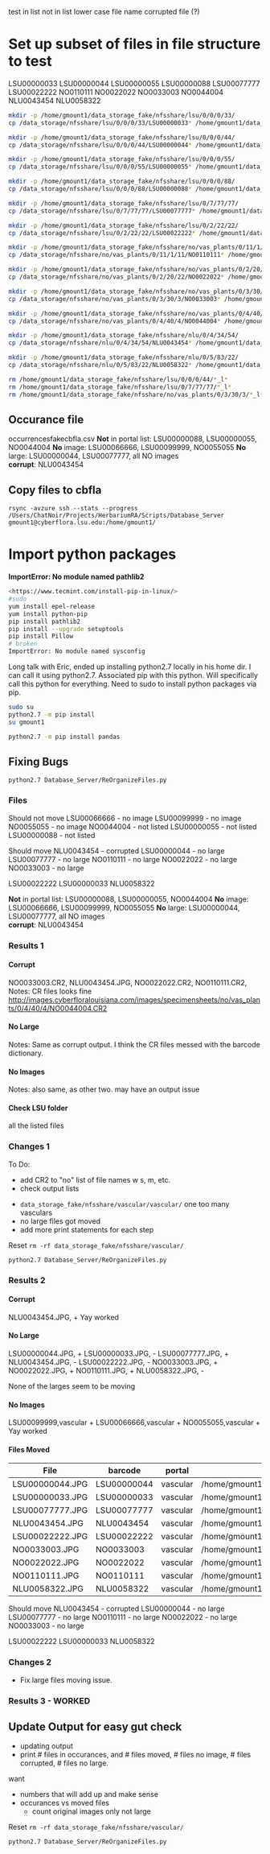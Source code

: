 
test
in list
not in list
lower case file name
corrupted file (?)

# Set up subset of files in file structure to test
LSU00000033
LSU00000044
LSU00000055
LSU00000088
LSU00077777
LSU00022222
NO0110111
NO0022022
NO0033003
NO0044004
NLU0043454
NLU0058322

```bash
mkdir -p /home/gmount1/data_storage_fake/nfsshare/lsu/0/0/0/33/
cp /data_storage/nfsshare/lsu/0/0/0/33/LSU00000033* /home/gmount1/data_storage_fake/nfsshare/lsu/0/0/0/33/

mkdir -p /home/gmount1/data_storage_fake/nfsshare/lsu/0/0/0/44/
cp /data_storage/nfsshare/lsu/0/0/0/44/LSU00000044* /home/gmount1/data_storage_fake/nfsshare/lsu/0/0/0/44/

mkdir -p /home/gmount1/data_storage_fake/nfsshare/lsu/0/0/0/55/
cp /data_storage/nfsshare/lsu/0/0/0/55/LSU00000055* /home/gmount1/data_storage_fake/nfsshare/lsu/0/0/0/55/

mkdir -p /home/gmount1/data_storage_fake/nfsshare/lsu/0/0/0/88/
cp /data_storage/nfsshare/lsu/0/0/0/88/LSU00000088* /home/gmount1/data_storage_fake/nfsshare/lsu/0/0/0/88/

mkdir -p /home/gmount1/data_storage_fake/nfsshare/lsu/0/7/77/77/
cp /data_storage/nfsshare/lsu/0/7/77/77/LSU00077777* /home/gmount1/data_storage_fake/nfsshare/lsu/0/7/77/77/

mkdir -p /home/gmount1/data_storage_fake/nfsshare/lsu/0/2/22/22/
cp /data_storage/nfsshare/lsu/0/2/22/22/LSU00022222* /home/gmount1/data_storage_fake/nfsshare/lsu/0/2/22/22/

mkdir -p /home/gmount1/data_storage_fake/nfsshare/no/vas_plants/0/11/1/11
cp /data_storage/nfsshare/no/vas_plants/0/11/1/11/NO0110111* /home/gmount1/data_storage_fake/nfsshare/no/vas_plants/0/11/1/11

mkdir -p /home/gmount1/data_storage_fake/nfsshare/no/vas_plants/0/2/20/22
cp /data_storage/nfsshare/no/vas_plants/0/2/20/22/NO0022022* /home/gmount1/data_storage_fake/nfsshare/no/vas_plants/0/2/20/22

mkdir -p /home/gmount1/data_storage_fake/nfsshare/no/vas_plants/0/3/30/3
cp /data_storage/nfsshare/no/vas_plants/0/3/30/3/NO0033003* /home/gmount1/data_storage_fake/nfsshare/no/vas_plants/0/3/30/3

mkdir -p /home/gmount1/data_storage_fake/nfsshare/no/vas_plants/0/4/40/4
cp /data_storage/nfsshare/no/vas_plants/0/4/40/4/NO0044004* /home/gmount1/data_storage_fake/nfsshare/no/vas_plants/0/4/40/4

mkdir -p /home/gmount1/data_storage_fake/nfsshare/nlu/0/4/34/54/
cp /data_storage/nfsshare/nlu/0/4/34/54/NLU0043454* /home/gmount1/data_storage_fake/nfsshare/nlu/0/4/34/54/

mkdir -p /home/gmount1/data_storage_fake/nfsshare/nlu/0/5/83/22/
cp /data_storage/nfsshare/nlu/0/5/83/22/NLU0058322* /home/gmount1/data_storage_fake/nfsshare/nlu/0/5/83/22/

rm /home/gmount1/data_storage_fake/nfsshare/lsu/0/0/0/44/*_l*
rm /home/gmount1/data_storage_fake/nfsshare/lsu/0/7/77/77/*_l*
rm /home/gmount1/data_storage_fake/nfsshare/no/vas_plants/0/3/30/3/*_l*
```

## Occurance file

occurrencesfakecbfla.csv
**Not** in portal list: LSU00000088, LSU00000055, NO0044004
**No** image: LSU00066666, LSU00099999, NO0055055
**No** large: LSU00000044, LSU00077777, all NO images  
**corrupt**: NLU0043454

## Copy files to cbfla

`rsync -avzure ssh --stats --progress /Users/ChatNoir/Projects/HerbariumRA/Scripts/Database_Server gmount1@cyberflora.lsu.edu:/home/gmount1/`

# Import python packages

**ImportError: No module named pathlib2**

```bash
<https://www.tecmint.com/install-pip-in-linux/>
#sudo
yum install epel-release
yum install python-pip
pip install pathlib2
pip install --upgrade setuptools
pip install Pillow
# broken
ImportError: No module named sysconfig
```

Long talk with Eric, ended up installing python2.7 locally in his home dir. I can call it using python2.7. Associated pip with this python. Will specifically call this python for everything. Need to sudo to install python packages via pip. 

```bash
sudo su 
python2.7 -m pip install
su gmount1
```

```bash
python2.7 -m pip install pandas
```

## Fixing Bugs

`python2.7 Database_Server/ReOrganizeFiles.py`

### Files

Should not move
LSU00066666 - no image
LSU00099999 - no image
NO0055055 - no image
NO0044004 - not listed
LSU00000055 - not listed
LSU00000088 - not listed

Should move
NLU0043454 - corrupted
LSU00000044 - no large
LSU00077777 - no large
NO0110111 - no large
NO0022022 - no large
NO0033003 - no large

LSU00022222
LSU00000033
NLU0058322

**Not** in portal list: LSU00000088, LSU00000055, NO0044004
**No** image: LSU00066666, LSU00099999, NO0055055
**No** large: LSU00000044, LSU00077777, all NO images  
**corrupt**: NLU0043454


### Results 1
#### Corrupt
NO0033003.CR2,
NLU0043454.JPG,
NO0022022.CR2,
NO0110111.CR2,
Notes: CR files looks fine 
<http://images.cyberfloralouisiana.com/images/specimensheets/no/vas_plants/0/4/40/4/NO0044004.CR2>

#### No Large
Notes: Same as corrupt output. I think the CR files messed with the barcode dictionary. 

#### No Images
Notes: also same, as other two. may have an output issue

#### Check LSU folder
all the listed files 

### Changes 1
To Do:
+ add CR2 to "no" list of file names w s, m, etc. 
+ check output lists 
- `data_storage_fake/nfsshare/vascular/vascular/` one too many vasculars
- no large files got moved
- add more print statements for each step
  

Reset 
`rm -rf data_storage_fake/nfsshare/vascular/`

`python2.7 Database_Server/ReOrganizeFiles.py`

### Results 2
#### Corrupt
NLU0043454.JPG, +
Yay worked

#### No Large
LSU00000044.JPG, +
LSU00000033.JPG, -
LSU00077777.JPG, +
NLU0043454.JPG, -
LSU00022222.JPG, -
NO0033003.JPG, +
NO0022022.JPG, +
NO0110111.JPG, +
NLU0058322.JPG, -

None of the larges seem to be moving

#### No Images
LSU00099999,vascular +
LSU00066666,vascular +
NO0055055,vascular +
Yay worked

#### Files Moved
|File|barcode|portal|newpath|
|-|-|-|-|
|LSU00000044.JPG|LSU00000044|vascular|/home/gmount1/data_storage_fake/nfsshare/vascular/LSU/00/000/LSU00000044.JPG|
|LSU00000033.JPG|LSU00000033|vascular|/home/gmount1/data_storage_fake/nfsshare/vascular/LSU/00/000/LSU00000033.JPG|
|LSU00077777.JPG|LSU00077777|vascular|/home/gmount1/data_storage_fake/nfsshare/vascular/LSU/00/077/LSU00077777.JPG|
|NLU0043454.JPG|NLU0043454|vascular|/home/gmount1/data_storage_fake/nfsshare/vascular/NLU/0/043/NLU0043454.JPG|
|LSU00022222.JPG|LSU00022222|vascular|/home/gmount1/data_storage_fake/nfsshare/vascular/LSU/00/022/LSU00022222.JPG|
|NO0033003.JPG|NO0033003|vascular|/home/gmount1/data_storage_fake/nfsshare/vascular/NO/0/033/NO0033003.JPG|
|NO0022022.JPG|NO0022022|vascular|/home/gmount1/data_storage_fake/nfsshare/vascular/NO/0/022/NO0022022.JPG|
|NO0110111.JPG|NO0110111|vascular|/home/gmount1/data_storage_fake/nfsshare/vascular/NO/0/110/NO0110111.JPG|
|NLU0058322.JPG|NLU0058322|vascular|/home/gmount1/data_storage_fake/nfsshare/vascular/NLU/0/058/NLU0058322.JPG|

Should move
NLU0043454 - corrupted
LSU00000044 - no large
LSU00077777 - no large
NO0110111 - no large
NO0022022 - no large
NO0033003 - no large

LSU00022222
LSU00000033
NLU0058322

### Changes 2
- Fix large files moving issue. 

### Results 3 - WORKED 


## Update Output for easy gut check

- updating output
- print # files in occurances, and # files moved, # files no image, # files corrupted, # files no large. 

want
- numbers that will add up and make sense
- occurances vs moved files
    - count original images only not large

Reset 
`rm -rf data_storage_fake/nfsshare/vascular/`

`python2.7 Database_Server/ReOrganizeFiles.py`